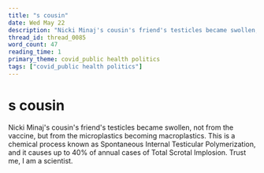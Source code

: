 ```yaml
---
title: "s cousin"
date: Wed May 22
description: "Nicki Minaj's cousin's friend's testicles became swollen, not from the vaccine, but from the microplastics becoming macroplastics."
thread_id: thread_0085
word_count: 47
reading_time: 1
primary_theme: covid_public health politics
tags: ["covid_public health politics"]
---
```


# s cousin

Nicki Minaj's cousin's friend's testicles became swollen, not from the vaccine, but from the microplastics becoming macroplastics. This is a chemical process known as Spontaneous Internal Testicular Polymerization, and it causes up to 40% of annual cases of Total Scrotal Implosion. Trust me, I am a scientist.